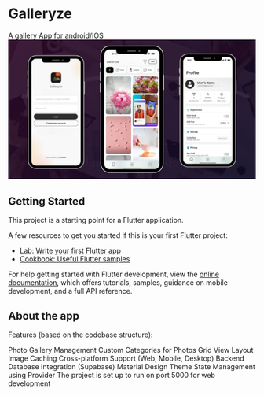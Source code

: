 # Galleryze

A gallery App for android/IOS
![Screenshot](ss.jpg)

## Getting Started

This project is a starting point for a Flutter application.

A few resources to get you started if this is your first Flutter project:

- [Lab: Write your first Flutter app](https://docs.flutter.dev/get-started/codelab)
- [Cookbook: Useful Flutter samples](https://docs.flutter.dev/cookbook)

For help getting started with Flutter development, view the
[online documentation](https://docs.flutter.dev/), which offers tutorials,
samples, guidance on mobile development, and a full API reference.

## About the app
Features (based on the codebase structure):

Photo Gallery Management
Custom Categories for Photos
Grid View Layout
Image Caching
Cross-platform Support (Web, Mobile, Desktop)
Backend Database Integration (Supabase)
Material Design Theme
State Management using Provider
The project is set up to run on port 5000 for web development 